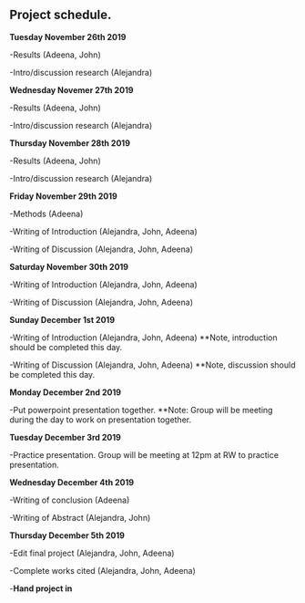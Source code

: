 ## Project schedule.

**Tuesday November 26th 2019**

  -Results (Adeena, John)
  
  -Intro/discussion research (Alejandra)
  
**Wednesday Novemer 27th 2019**

  -Results (Adeena, John)
  
  -Intro/discussion research (Alejandra)
  
**Thursday November 28th 2019**

  -Results (Adeena, John)
  
  -Intro/discussion research (Alejandra)
  
**Friday November 29th 2019**

  -Methods (Adeena)
  
  -Writing of Introduction (Alejandra, John, Adeena)
  
  -Writing of Discussion (Alejandra, John, Adeena)
  
**Saturday November 30th 2019**

  -Writing of Introduction (Alejandra, John, Adeena)
  
  -Writing of Discussion (Alejandra, John, Adeena)
  
**Sunday December 1st 2019**

  -Writing of Introduction (Alejandra, John, Adeena) **Note, introduction should be completed this day.
  
  -Writing of Discussion (Alejandra, John, Adeena) **Note, discussion should be completed this day.
  
**Monday December 2nd 2019**

  -Put powerpoint presentation together. **Note: Group will be meeting during the day to work on presentation together.
  
**Tuesday December 3rd 2019**

  -Practice presentation. Group will be meeting at 12pm at RW to practice presentation. 
  
**Wednesday December 4th 2019**

  -Writing of conclusion (Adeena)
  
  -Writing of Abstract (Alejandra, John)
  
**Thursday December 5th 2019**

  -Edit final project (Alejandra, John, Adeena)
  
  -Complete works cited (Alejandra, John, Adeena)
  
  -**Hand project in** 
